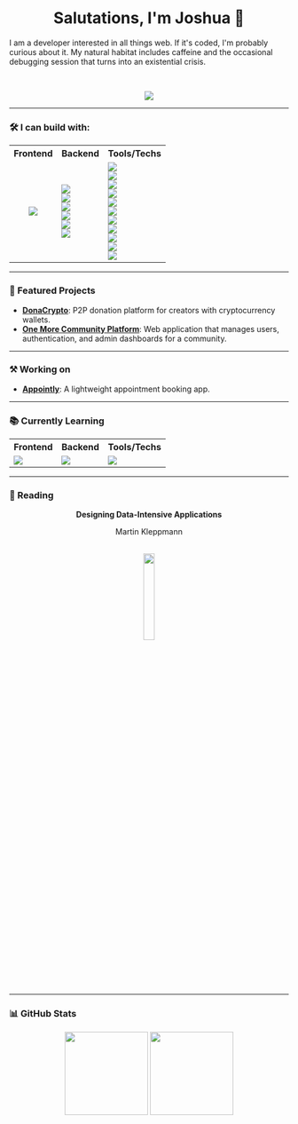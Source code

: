 <div align="center">
  
  # Salutations, I'm **Joshua** 👋
  
  <div align="left">
  I am a developer interested in all things web. If it's coded, I'm probably curious about it. My natural habitat includes caffeine and the occasional debugging session that turns into an existential crisis.
  </div>
  
&nbsp;

  
  ![](https://media.giphy.com/media/QWkuGmMgphvmE/giphy.gif)

</div>

---

### 🛠️ I can build with:

<table align="center"> 
  <tr> 
    <th>Frontend</th>
    <th>Backend</th> 
    <th>Tools/Techs</th> 
  </tr> 
  <tr> 
    <td align="center">
      <a href="https://skillicons.dev">
        <img src="https://skillicons.dev/icons?i=html,css,sass,tailwind,vue&perline=2"/>
      </a>
    </td> 
    <td align="left"> 
      <img src="https://img.shields.io/badge/Node.js-000?style=flat&logo=node.js&logoColor=339933" /><br/> 
      <img src="https://img.shields.io/badge/Flask-000?style=flat&logo=flask&logoColor=white" /><br/>
      <img src="https://img.shields.io/badge/Django-000?style=flat&logo=django&logoColor=white" /><br/>
      <img src="https://img.shields.io/badge/Nginx-000?style=flat&logo=nginx&logoColor=009639" /><br/>
      <img src="https://img.shields.io/badge/Apache-000?style=flat&logo=apache&logoColor=009639" /><br/>
      <img src="https://img.shields.io/badge/Docker-000?style=flat&logo=docker&logoColor=009639" />
    </td>
    <td align="left">
      <img src="https://img.shields.io/badge/JavaScript-000?style=flat&logo=javascript&logoColor=F7DF1E" /><br/>
      <img src="https://img.shields.io/badge/TypeScript-000?style=flat&logo=typescript&logoColor=3178C6" /><br/>
      <img src="https://img.shields.io/badge/Python-000?style=flat&logo=python&logoColor=3776AB" /><br/>
      <img src="https://img.shields.io/badge/Java-000?style=flat&logo=java&logoColor=3776AB" /><br/>
      <img src="https://img.shields.io/badge/Figma-000?style=flat&logo=figma&logoColor=F24E1E" /><br/> 
      <img src="https://img.shields.io/badge/WordPress-000?style=flat&logo=wordpress&logoColor=21759B" /><br/> 
      <img src="https://img.shields.io/badge/Linux-000?style=flat&logo=linux&logoColor=FCC624" /> <br/>
      <img src="https://img.shields.io/badge/MySQL-000?style=flat&logo=mysql&logoColor=FCC624" /> <br/>
      <img src="https://img.shields.io/badge/MongoDB-000?style=flat&logo=mongodb&logoColor=FCC624" /> <br/>
      <img src="https://img.shields.io/badge/Git-000?style=flat&logo=git&logoColor=FCC624" /> <br/>
      <img src="https://img.shields.io/badge/PostgreSQL-000?style=flat&logo=postgresql&logoColor=4169E1" /> 
    </td> 
  </tr> 
</table>

---

### 🚀 Featured Projects

-  [**DonaCrypto**](https://donacrypto.onrender.com/): P2P donation platform for creators with cryptocurrency wallets.
-  [**One More Community Platform**](https://github.com/jonuar/Community-platform): Web application that manages users, authentication, and admin dashboards for a community.

---

### ⚒️ Working on

-  [**Appointly**](https://github.com/jonuar/Appointly): A lightweight appointment booking app.

<!--
### 📬 Contact & Links

<p align="center">
  <a href="https://www.linkedin.com/in/ " target="_blank">
    <img src="https://img.shields.io/badge/LinkedIn-000?style=flat&logo=linkedin&logoColor=0A66C2" />
  </a>
  <a href="mailto:your@email.com">
    <img src="https://img.shields.io/badge/Email-000?style=flat&logo=gmail&logoColor=D14836" />
  </a>
  <a href="https://yourwebsite.dev">
    <img src="https://img.shields.io/badge/Portfolio-000?style=flat&logo=firefox&logoColor=FF7139" />
  </a>
</p>
 -->
---
 
### 📚 Currently Learning
<table align="center"> 
  <tr> 
    <th>Frontend</th> 
    <th>Backend</th> 
    <th>Tools/Techs</th>
  </tr> 
  <tr> 
    <td align="left"> 
      <img src="https://img.shields.io/badge/Angular-000?style=flat&logo=angular&logoColor=FF1919" /><br/> 
      <!-- <img src="https://img.shields.io/badge/TypeScript-000?style=flat&logo=typescript&logoColor=3178C6" /> -->
    </td> 
    <td align="left"> 
      <img src="https://img.shields.io/badge/SpringBoot-000?style=flat&logo=springboot&logoColor=#6DB33F" /><br/>
    </td>
    <td align="left">
      <img src="https://img.shields.io/badge/Java-000?style=flat&logo=oracle&logoColor=007396" /><br/>      
<!--     <img src="https://img.shields.io/badge/PostgreSQL-000?style=flat&logo=postgresql&logoColor=4169E1" /> -->
    </td> 
  </tr> 
</table>

---

### 📖 Reading

<div align="center">
  <strong> Designing Data-Intensive Applications </strong> <br/>
  <p> Martin Kleppmann </p> <br/>
  <img width="20%" src="https://m.media-amazon.com/images/I/91YfNb49PLL._SL1500_.jpg" /><br/>
</div>

---

### 📊 GitHub Stats

<p align="center">
  <img src="https://github-readme-stats.vercel.app/api?username=jonuar&show_icons=true&theme=tokyonight" height="150" />
  <img src="https://github-readme-stats.vercel.app/api/top-langs/?username=jonuar&layout=compact&theme=tokyonight" height="150" />
</p>
